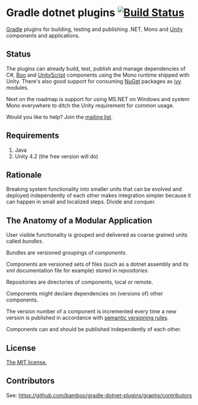 # Gradle dotnet plugins [![Build Status](https://travis-ci.org/bamboo/gradle-dotnet-plugins.png)](https://travis-ci.org/bamboo/gradle-dotnet-plugins)

[Gradle](http://www.gradle.org/) plugins for building, testing and publishing .NET, Mono and [Unity](http://unity3d.com/) components and applications.

## Status

The plugins can already build, test, publish and manage dependencies of C#, [Boo](http://boo.codehaus.org/) and [UnityScript](http://github.com/bamboo/unityscript) components
using the Mono runtime shipped with Unity. There's also good support for consuming [NuGet](http://nuget.org/) packages as [ivy](http://ant.apache.org/ivy) modules.

Next on the roadmap is support for using MS.NET on Windows and system Mono everywhere to ditch the Unity requirement for common usage.

Would you like to help? Join the [mailing list](https://groups.google.com/forum/?fromgroups=#!forum/gradle-dotnet-plugins).

## Requirements

1. Java
2. Unity 4.2 (the free version will do)

## Rationale

Breaking system functionality into smaller units that can be evolved and deployed independently of each other makes integration simpler
because it can happen in small and localized steps. Divide and conquer.


## The Anatomy of a Modular Application

User visible functionality is grouped and delivered as coarse grained units called *bundles*. 

Bundles are versioned groupings of *components*. 

Components are versioned sets of files (such as a dotnet assembly and its xml documentation file for example) stored in *repositories*.

Repositories are directories of components, local or remote.

Components might declare dependencies on (versions of) other components.

The version number of a component is incremented every time a new version is published in accordance with [semantic versioning rules](http://semver.org/).

Components can and should be published independently of each other.

## License

[The MIT license.](LICENSE)

## Contributors

See: https://github.com/bamboo/gradle-dotnet-plugins/graphs/contributors
